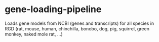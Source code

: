 # gene-loading-pipeline

Loads gene models from NCBI (genes and transcripts) for all species in RGD
 (rat, mouse, human, chinchilla, bonobo, dog, pig, squirrel, green monkey, naked mole rat, ...)
